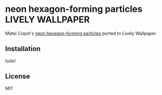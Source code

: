 # neon hexagon-forming particles LIVELY WALLPAPER

Matei Copot's [neon hexagon-forming particles](https://codepen.io/towc/pen/mJzOWJ) ported to Lively Wallpaper.

## Installation

todo!

## License

MIT
